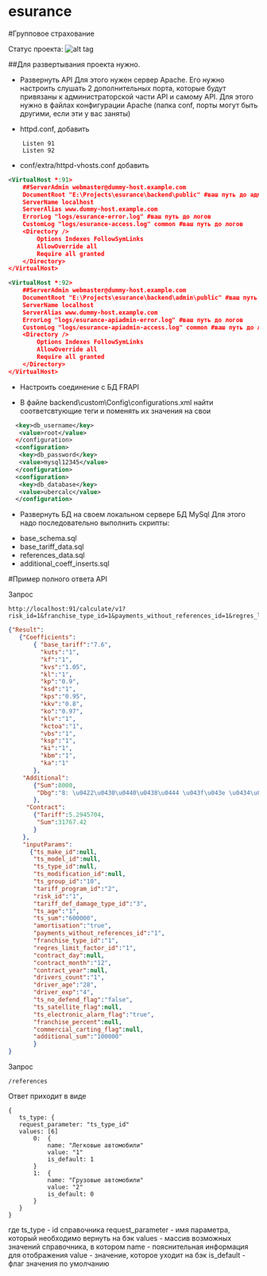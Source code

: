 esurance
========
#Групповое страхование

Статус проекта:
![alt tag](https://www.codeship.io/projects/22513550-91d2-0131-39b3-06509d92804f/status)

##Для развертывания проекта нужно.
* Развернуть API
Для этого нужен сервер Apache. Его нужно настроить слушать 2 дополнительных порта, которые будут привязаны к администраторской части API и самому API. 
Для этого нужно в файлах конфигурации Apache (папка conf, порты могут быть другими, если эти у вас заняты)
- httpd.conf, добавить
```
	Listen 91
	Listen 92
```
- conf/extra/httpd-vhosts.conf добавить

```xml
<VirtualHost *:91>
    ##ServerAdmin webmaster@dummy-host.example.com
    DocumentRoot "E:\Projects\esurance\backend\public" #ваш путь до админки
    ServerName localhost
    ServerAlias www.dummy-host.example.com
    ErrorLog "logs/esurance-error.log" #ваш путь до логов
    CustomLog "logs/esurance-access.log" common #ваш путь до логов
	<Directory />
        Options Indexes FollowSymLinks
        AllowOverride all
		Require all granted
	</Directory>
</VirtualHost>
```

```xml
<VirtualHost *:92>
    ##ServerAdmin webmaster@dummy-host.example.com
    DocumentRoot "E:\Projects\esurance\backend\admin\public" #ваш путь до админки
    ServerName localhost
    ServerAlias www.dummy-host.example.com
    ErrorLog "logs/esurance-apiadmin-error.log" #ваш путь до логов
    CustomLog "logs/esurance-apiadmin-access.log" common #ваш путь до логов
	<Directory />
        Options Indexes FollowSymLinks
        AllowOverride all
		Require all granted
	</Directory>
</VirtualHost>
```

* Настроить соединение с БД FRAPI
- В файле backend\custom\Config\configurations.xml найти соответсвтующие теги и поменять их значения на свои
```xml
  <key>db_username</key>
   <value>root</value>
  </configuration>
  <configuration>
   <key>db_password</key>
   <value>mysql12345</value>
  </configuration>
  <configuration>
   <key>db_database</key>
   <value>ubercalc</value>
  </configuration>
 ```
 
 * Развернуть БД на своем локальном сервере БД MySql
 Для этого надо последовательно выполнить скрипты:
 - base_schema.sql
 - base_tariff_data.sql
 - references_data.sql
 - additional_coeff_inserts.sql
 
 #Пример полного ответа API
 
 Запрос
 ```
 http://localhost:91/calculate/v1?risk_id=1&franchise_type_id=1&payments_without_references_id=1&regres_limit_factor_id=1&ts_group_id=10&tariff_program_id=2&tariff_def_damage_type_id=3&ts_age=1&ts_sum=600000&ts_no_defend_flag=false&drivers_count=1&contract_month=12&driver_age=28&driver_exp=4&ts_electronic_alarm_flag=true&amortisation=true&additional_sum=100000
 ```
 
 ```json
 {"Result":
	{"Coefficients":
		{ "base_tariff":"7.6",
		  "kuts":"1",
		  "kf":"1",
		  "kvs":"1.05",
		  "kl":"1",
		  "kp":"0.9",
		  "ksd":"1",
		  "kps":"0.95",
		  "kkv":"0.8",
		  "ko":"0.97",
		  "klv":"1",
		  "kctoa":"1",
		  "vbs":"1",
		  "ksp":"1",
		  "ki":"1",
		  "kbm":"1",
		  "ka":"1"
		},
	 "Additional":
		{"Sum":8000,
		 "Dbg":"8: \u0422\u0430\u0440\u0438\u0444 \u043f\u043e \u0434\u043e\u043f. \u043e\u0431\u043e\u0440\u0443\u0434\u043e\u0432\u0430\u043d\u0438\u044e = 10%. \u041a\u0441\u0434 =1. \u041a\u0430=1. \u041a\u043a\u0432=0.8. \u041f\u0440\u0435\u043c\u0438\u044f \u043f\u043e \u0434\u043e\u043f. \u043e\u0431\u043e\u0440\u0443\u0434\u043e\u0432\u0430\u043d\u0438\u044e = 8000"
		},
	  "Contract":
		{"Tariff":5.2945704,
		 "Sum":31767.42
		}
	 },
	 "inputParams":
	   {"ts_make_id":null,
	    "ts_model_id":null,
		"ts_type_id":null,
		"ts_modification_id":null,
		"ts_group_id":"10",
		"tariff_program_id":"2",
		"risk_id":"1",
		"tariff_def_damage_type_id":"3",
		"ts_age":"1",
		"ts_sum":"600000",
		"amortisation":"true",
		"payments_without_references_id":"1",
		"franchise_type_id":"1",
		"regres_limit_factor_id":"1",
		"contract_day":null,
		"contract_month":"12",
		"contract_year":null,
		"drivers_count":"1",
		"driver_age":"28",
		"driver_exp":"4",
		"ts_no_defend_flag":"false",
		"ts_satellite_flag":null,
		"ts_electronic_alarm_flag":"true",
		"franchise_percent":null,
		"commercial_carting_flag":null,
		"additional_sum":"100000"
		}
 }
 ```

 Запрос
 ```
 /references
 ```
 Ответ приходит в виде
 ```
 {
    ts_type: {
    request_parameter: "ts_type_id"
    values: [6]
        0:  {
            name: "Легковые автомобили"
            value: "1"
            is_default: 1
        }
        1:  {
            name: "Грузовые автомобили"
            value: "2"
            is_default: 0
        }
    }
}
 ```

 где
 ts_type - id справочника
 request_parameter - имя параметра, который необходимо вернуть на бэк
 values - массив возможных значений справочника, в котором
    name - пояснительная информация для отображения
    value - значение, которое уходит на бэк
    is_default - флаг значения по умолчанию
